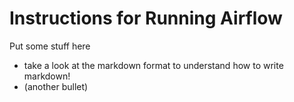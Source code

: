 # Instructions for Running Airflow

Put some stuff here

* take a look at the markdown format to understand how to write markdown!
* (another bullet)


